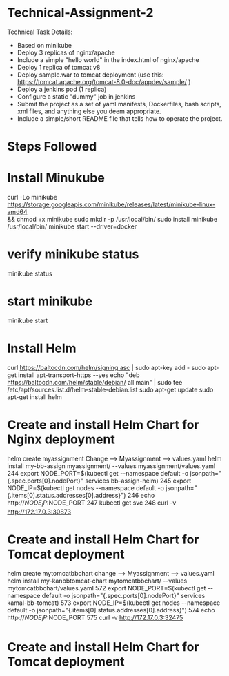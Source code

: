 # Technical-Assignment-2
Technical Task Details:
- Based on minikube
- Deploy 3 replicas of nginx/apache
- Include a simple "hello world" in the index.html of nginx/apache
- Deploy 1 replica of tomcat v8
- Deploy sample.war to tomcat deployment (use this:
https://tomcat.apache.org/tomcat-8.0-doc/appdev/sample/ )
- Deploy a jenkins pod (1 replica)
- Configure a static "dummy" job in jenkins
- Submit the project as a set of yaml manifests, Dockerfiles, bash scripts, xml files, and anything else
you deem appropriate.
- Include a simple/short README file that tells how to operate the project.


# Steps Followed

# Install Minukube 
curl -Lo minikube https://storage.googleapis.com/minikube/releases/latest/minikube-linux-amd64 \
  && chmod +x minikube
sudo mkdir -p /usr/local/bin/
sudo install minikube /usr/local/bin/
minikube start --driver=docker
# verify minikube status
minikube status
# start minikube 
minikube start

# Install Helm
curl https://baltocdn.com/helm/signing.asc | sudo apt-key add -
sudo apt-get install apt-transport-https --yes
echo "deb https://baltocdn.com/helm/stable/debian/ all main" | sudo tee /etc/apt/sources.list.d/helm-stable-debian.list
sudo apt-get update
sudo apt-get install helm

# Create and install Helm Chart for Nginx deployment
 helm create myassignment
 Change --> Myassignment --> values.yaml
 helm install my-bb-assign myassignment/ --values myassignment/values.yaml
  244  export NODE_PORT=$(kubectl get --namespace default -o jsonpath="{.spec.ports[0].nodePort}" services bb-assign-helm)
  245  export NODE_IP=$(kubectl get nodes --namespace default -o jsonpath="{.items[0].status.addresses[0].address}")
  246  echo http://$NODE_IP:$NODE_PORT
  247  kubectl get svc
  248  curl -v http://172.17.0.3:30873
  
# Create and install Helm Chart for Tomcat deployment
  helm create mytomcatbbchart
  change --> Myassignment --> values.yaml
  helm install my-kanbbtomcat-chart mytomcatbbchart/ --values mytomcatbbchart/values.yaml
  572  export NODE_PORT=$(kubectl get --namespace default -o jsonpath="{.spec.ports[0].nodePort}" services kamal-bb-tomcat)
  573  export NODE_IP=$(kubectl get nodes --namespace default -o jsonpath="{.items[0].status.addresses[0].address}")
  574  echo http://$NODE_IP:$NODE_PORT
  575  curl -v http://172.17.0.3:32475
  
# Create and install Helm Chart for Tomcat deployment
  







